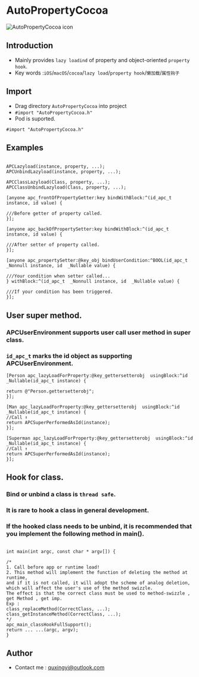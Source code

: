 # AutoPropertyCocoa

![AutoPropertyCocoa icon](http://ico.ooopic.com/ajax/iconpng/?id=98399.png)

## Introduction
* Mainly provides `lazy loadind` of property and object-oriented `property hook`. 
* Key words :`iOS`/`macOS`/`cocoa`/`lazy load`/`property hook`/`懒加载`/`属性钩子`

## Import
* Drag directory `AutoPropertyCocoa` into project
* `#import "AutoPropertyCocoa.h"`
* Pod is suported.
```objc
#import "AutoPropertyCocoa.h"
```


## Examples
```objc

APCLazyload(instance, property, ...);
APCUnbindLazyload(instance, property, ...);

APCClassLazyload(Class, property, ...);
APCClassUnbindLazyload(Class, property, ...);

[anyone apc_frontOfPropertyGetter:key bindWithBlock:^(id_apc_t instance, id value) {

///Before getter of property called.
}];

[anyone apc_backOfPropertySetter:key bindWithBlock:^(id_apc_t instance, id value) {

///After setter of property called.
}];

[anyone apc_propertySetter:@key_obj bindUserCondition:^BOOL(id_apc_t _Nonnull instance, id  _Nullable value) {

///Your condition when setter called...
} withBlock:^(id_apc_t  _Nonnull instance, id  _Nullable value) {

///If your condition has been triggered.
}];

```

## User super method.
### APCUserEnvironment supports user call user method in super class.
### `id_apc_t` marks the id object as supporting APCUserEnvironment.
```objc
[Person apc_lazyLoadForProperty:@key_gettersetterobj  usingBlock:^id _Nullable(id_apc_t instance) {

return @"Person.gettersetterobj";
}];

[Man apc_lazyLoadForProperty:@key_gettersetterobj  usingBlock:^id _Nullable(id_apc_t instance) {
//Call ↑
return APCSuperPerformedAsId(instance);
}];

[Superman apc_lazyLoadForProperty:@key_gettersetterobj  usingBlock:^id _Nullable(id_apc_t instance) {
//Call ↑
return APCSuperPerformedAsId(instance);
}];
```


## Hook for class.
### Bind or unbind a class is `thread safe`.
### It is rare to hook a class in general development.
### If the hooked class needs to be unbind, it is recommended that you implement the following method in main().
```objc

int main(int argc, const char * argv[]) {

/*
1. Call before app or runtime load!
2. This method will implement the function of deleting the method at runtime, 
and if it is not called, it will adopt the scheme of analog deletion,
which will affect the user's use of the method swizzle.
The effect is that the correct class must be used to method-swizzle , 
get Method , get imp.
Exp :
class_replaceMethod(CorrectClass, ...);
class_getInstanceMethod(CorrectClass, ...);
*/
apc_main_classHookFullSupport();
return ... ...(argc, argv);
}
```





## Author
- Contact me : quxingyi@outlook.com

